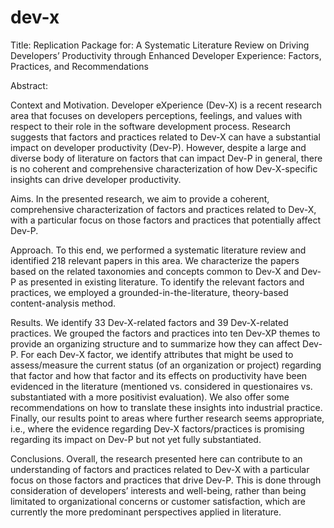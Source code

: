 # dev-x
Title: Replication Package for: A Systematic Literature Review on Driving Developers’ Productivity through Enhanced Developer Experience: Factors, Practices, and Recommendations

Abstract: 

Context and Motivation. Developer eXperience (Dev-X) is a recent research area that focuses on developers perceptions, feelings, and values with respect to their role in the software development process. Research suggests that factors and practices related to Dev-X can have a substantial impact on developer productivity (Dev-P). However, despite a large and diverse body of literature on factors that can impact Dev-P in general, there is no coherent and comprehensive characterization of how Dev-X-specific insights can drive developer productivity. 

Aims. In the presented research, we aim to provide a coherent, comprehensive characterization of factors and practices related to Dev-X, with a particular focus on those factors and practices that potentially affect Dev-P. 

Approach. To this end, we performed a systematic literature review and identified 218 relevant papers in this area. We characterize the papers based on the related taxonomies and concepts common to Dev-X and Dev-P as presented in existing literature. To identify the relevant factors and practices, we employed a grounded-in-the-literature, theory-based content-analysis method.  

Results. We identify 33 Dev-X-related factors and 39 Dev-X-related practices. We grouped the factors and practices into ten Dev-XP themes to provide an organizing structure and to summarize how they can affect Dev-P. For each Dev-X factor, we identify attributes that might be used to assess/measure the current status (of an organization or project) regarding that factor and how that factor and its effects on productivity have been evidenced in the literature (mentioned vs. considered in questionaires vs. substantiated with a more positivist evaluation). We also offer some recommendations on how to translate these insights into industrial practice. Finally, our results point to areas where further research seems appropriate, i.e., where the evidence regarding Dev-X factors/practices is promising regarding its impact on Dev-P but not yet fully substantiated. 

Conclusions. Overall, the research presented here can contribute to an understanding of factors and practices related to Dev-X with a particular focus on those factors and practices that drive Dev-P. This is done through consideration of developers’ interests and well-being, rather than being limitated to organizational concerns or customer satisfaction, which are currently the more predominant perspectives applied in literature. 
